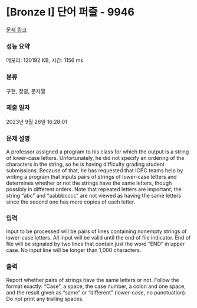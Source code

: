 # [Bronze I] 단어 퍼즐 - 9946 

[문제 링크](https://www.acmicpc.net/problem/9946) 

### 성능 요약

메모리: 120192 KB, 시간: 1156 ms

### 분류

구현, 정렬, 문자열

### 제출 일자

2023년 9월 26일 16:28:01

### 문제 설명

<p>A professor assigned a program to his class for which the output is a string of lower-case letters. Unfortunately, he did not specify an ordering of the characters in the string, so he is having difficulty grading student submissions. Because of that, he has requested that ICPC teams help by writing a program that inputs pairs of strings of lower-case letters and determines whether or not the strings have the same letters, though possibly in different orders. Note that repeated letters are important; the string “abc” and “aabbbcccc” are not viewed as having the same letters since the second one has more copies of each letter.</p>

### 입력 

 <p>Input to be processed will be pairs of lines containing nonempty strings of lower-case letters. All input will be valid until the end of file indicator. End of file will be signaled by two lines that contain just the word “END” in upper case. No input line will be longer than 1,000 characters.</p>

### 출력 

 <p>Report whether pairs of strings have the same letters or not. Follow the format exactly: “Case”, a space, the case number, a colon and one space, and the result given as “same” or “different” (lower-case, no punctuation). Do not print any trailing spaces.</p>

